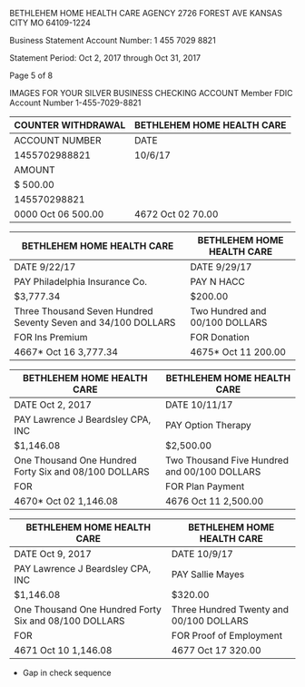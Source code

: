 BETHLEHEM HOME HEALTH CARE AGENCY
2726 FOREST AVE
KANSAS CITY MO 64109-1224

Business Statement
Account Number:
1 455 7029 8821

Statement Period:
Oct 2, 2017
through
Oct 31, 2017

Page 5 of 8

IMAGES FOR YOUR SILVER BUSINESS CHECKING ACCOUNT                                 Member FDIC
Account Number 1-455-7029-8821

| COUNTER WITHDRAWAL | BETHLEHEM HOME HEALTH CARE |
|---------------------|----------------------------|
| ACCOUNT NUMBER      | DATE                       |
| 1455702988821       | 10/6/17                    |
| AMOUNT              |                            |
| $ 500.00            |                            |
| 145570298821        |                            |
| 0000 Oct 06 500.00  | 4672 Oct 02 70.00          |

| BETHLEHEM HOME HEALTH CARE | BETHLEHEM HOME HEALTH CARE |
|----------------------------|----------------------------|
| DATE 9/22/17               | DATE 9/29/17               |
| PAY Philadelphia Insurance Co. | PAY N HACC              |
| $3,777.34                  | $200.00                    |
| Three Thousand Seven Hundred Seventy Seven and 34/100 DOLLARS | Two Hundred and 00/100 DOLLARS |
| FOR Ins Premium            | FOR Donation               |
| 4667* Oct 16 3,777.34      | 4675* Oct 11 200.00        |

| BETHLEHEM HOME HEALTH CARE | BETHLEHEM HOME HEALTH CARE |
|----------------------------|----------------------------|
| DATE Oct 2, 2017           | DATE 10/11/17              |
| PAY Lawrence J Beardsley CPA, INC | PAY Option Therapy  |
| $1,146.08                  | $2,500.00                  |
| One Thousand One Hundred Forty Six and 08/100 DOLLARS | Two Thousand Five Hundred and 00/100 DOLLARS |
| FOR                        | FOR Plan Payment           |
| 4670* Oct 02 1,146.08      | 4676 Oct 11 2,500.00       |

| BETHLEHEM HOME HEALTH CARE | BETHLEHEM HOME HEALTH CARE |
|----------------------------|----------------------------|
| DATE Oct 9, 2017           | DATE 10/9/17               |
| PAY Lawrence J Beardsley CPA, INC | PAY Sallie Mayes    |
| $1,146.08                  | $320.00                    |
| One Thousand One Hundred Forty Six and 08/100 DOLLARS | Three Hundred Twenty and 00/100 DOLLARS |
| FOR                        | FOR Proof of Employment    |
| 4671 Oct 10 1,146.08       | 4677 Oct 17 320.00         |

* Gap in check sequence